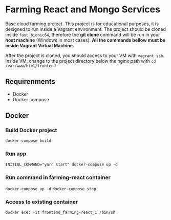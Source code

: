 # Farming React and Mongo Services

Base cloud farming project. This project is for educational purposes, it is designed to run inside a Vagrant environment. The project should be cloned inside `fast_bionic64`, therefore the **git clone** command will be run in your **host machine** (Windows in most cases). **All the commands bellow must be inside Vagrant Virtual Machine.**

After the project is cloned, you should access to your VM with `vagrant ssh`. Inside VM, change to the project directory below the nginx path with `cd /var/www/html/frontend`

## Requirenments

* Docker
* Docker compose

## Docker

### Build Docker project
`docker-compose build`

### Run app
`INITIAL_COMMAND="yarn start" docker-compose up -d`

### Run command in farming-react container
`docker-compose up -d`
`docker-compose stop`

### Access to existing container
`docker exec -it frontend_farming-react_1 /bin/sh`


